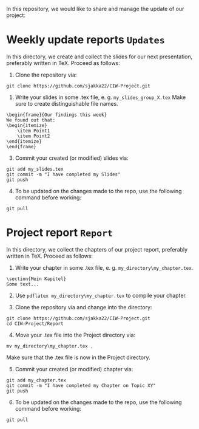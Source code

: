 
In this repository, we would like to share and manage the update of our project: 

# Weekly update reports ```Updates```
In this directory, we create and collect the slides for our next presentation, 
preferably written in TeX. 
Proceed as follows:
1. Clone the repository via:
```
git clone https://github.com/sjakka22/CIW-Project.git
```
1. Write your slides in some .tex file, e. g. ``my_slides_group_X.tex``
Make sure to create distinguishable file names.
```
\begin{frame}{Our findings this week}
We found out that:
\begin{itemize}
    \item Point1
    \item Point2
\end{itemize}
\end{frame}
```
3. Commit your created (or modified) slides via:
```
git add my_slides.tex
git commit -m "I have completed my Slides"
git push
```
4. To be updated on the changes made to the repo, use the following command before working:
```
git pull
```

# Project report ```Report```
In this directory, we collect the chapters of our project report, 
preferably written in TeX. 
Proceed as follows:

1. Write your chapter in some .tex file, e. g. ``my_directory\my_chapter.tex``.

```
\section{Mein Kapitel}
Some text...
```

2. Use ``pdflatex my_directory\my_chapter.tex`` to compile your chapter.

3. Clone the repository via and change into the directory:
```
git clone https://github.com/sjakka22/CIW-Project.git
cd CIW-Project/Report
```
4. Move your .tex file into the Project directory via:
```
mv my_directory\my_chapter.tex .
```
Make sure that the .tex file is now in the Project directory.

5. Commit your created (or modified) chapter via:
```
git add my_chapter.tex
git commit -m "I have completed my Chapter on Topic XY"
git push
```
6. To be updated on the changes made to the repo, use the following command before working:
```
git pull
```


